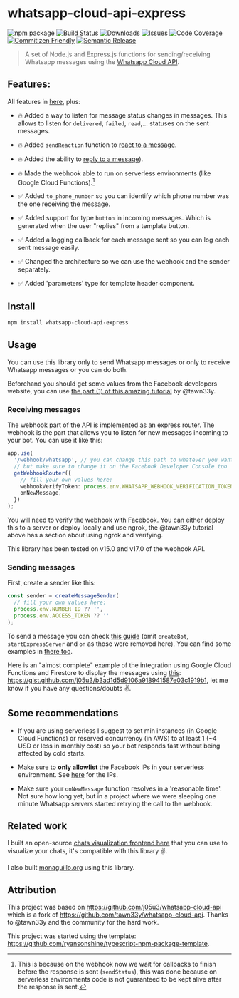 # whatsapp-cloud-api-express

[![npm package][npm-img]][npm-url]
[![Build Status][build-img]][build-url]
[![Downloads][downloads-img]][downloads-url]
[![Issues][issues-img]][issues-url]
[![Code Coverage][codecov-img]][codecov-url]
[![Commitizen Friendly][commitizen-img]][commitizen-url]
[![Semantic Release][semantic-release-img]][semantic-release-url]

> A set of Node.js and Express.js functions for sending/receiving Whatsapp messages using the [Whatsapp Cloud API](https://developers.facebook.com/docs/whatsapp/cloud-api/).

## Features:

All features in [here](https://github.com/tawn33y/whatsapp-cloud-api/tree/v0.2.6), plus:

- 🔥 Added a way to listen for message status changes in messages. This allows to listen for `delivered`, `failed`, `read`,... statuses on the sent messages.

- 🔥 Added `sendReaction` function to [react to a message](https://github.com/j05u3/whatsapp-cloud-api-express/pull/1#issue-1922143536).

- 🔥 Added the ability to [reply to a message](https://github.com/j05u3/whatsapp-cloud-api-express/pull/2)).

- 🔥 Made the webhook able to run on serverless environments (like Google Cloud Functions).[^1]

- ✅ Added `to_phone_number` so you can identify which phone number was the one receiving the message.

- ✅ Added support for type `button` in incoming messages. Which is generated when the user "replies" from a template button.

- ✅ Added a logging callback for each message sent so you can log each sent message easily.

- ✅ Changed the architecture so we can use the webhook and the sender separately.

- ✅ Added 'parameters' type for template header component.

[^1]: This is because on the webhook now we wait for callbacks to finish before the response is sent (`sendStatus`), this was done because on serverless environments code is not guaranteed to be kept alive after the response is sent.

## Install

```bash
npm install whatsapp-cloud-api-express
```

## Usage

You can use this library only to send Whatsapp messages or only to receive Whatsapp messages or you can do both.

Beforehand you should get some values from the Facebook developers website, you can use [the part (1) of this amazing tutorial](https://github.com/tawn33y/whatsapp-cloud-api/blob/v0.2.6/TUTORIAL.md) by @tawn33y.

### Receiving messages

The webhook part of the API is implemented as an express router. The webhook is the part that allows you to listen for new messages incoming to your bot. You can use it like this:

```ts
app.use(
  '/webhook/whatsapp', // you can change this path to whatever you want,
  // but make sure to change it on the Facebook Developer Console too
  getWebhookRouter({
    // fill your own values here:
    webhookVerifyToken: process.env.WHATSAPP_WEBHOOK_VERIFICATION_TOKEN ?? '',
    onNewMessage,
  })
);
```

You will need to verify the webhook with Facebook. You can either deploy this to a server or deploy locally and use ngrok, the @tawn33y tutorial above has a section about using ngrok and verifying.

This library has been tested on v15.0 and v17.0 of the webhook API.

### Sending messages

First, create a sender like this:

```ts
const sender = createMessageSender(
  // fill your own values here:
  process.env.NUMBER_ID ?? '',
  process.env.ACCESS_TOKEN ?? ''
);
```

To send a message you can check [this guide](https://github.com/tawn33y/whatsapp-cloud-api/blob/v0.2.6/API.md#api-reference) (omit `createBot`, `startExpressServer` and `on` as those were removed here). You can find some examples in [there too](https://github.com/tawn33y/whatsapp-cloud-api/tree/v0.2.6).

Here is an "almost complete" example of the integration using Google Cloud Functions and Firestore to display the messages using [this](https://github.com/j05u3/chats_manager): https://gist.github.com/j05u3/b3ad1d5d9106a918941587e03c1919b1, let me know if you have any questions/doubts ✌️.

[build-img]: https://github.com/j05u3/whatsapp-cloud-api-express/actions/workflows/release.yml/badge.svg
[build-url]: https://github.com/j05u3/whatsapp-cloud-api-express/actions/workflows/release.yml
[downloads-img]: https://img.shields.io/npm/dt/whatsapp-cloud-api-express
[downloads-url]: https://www.npmtrends.com/whatsapp-cloud-api-express
[npm-img]: https://img.shields.io/npm/v/whatsapp-cloud-api-express
[npm-url]: https://www.npmjs.com/package/whatsapp-cloud-api-express
[issues-img]: https://img.shields.io/github/issues/j05u3/whatsapp-cloud-api-express
[issues-url]: https://github.com/j05u3/whatsapp-cloud-api-express/issues
[codecov-img]: https://codecov.io/gh/j05u3/whatsapp-cloud-api-express/branch/main/graph/badge.svg
[codecov-url]: https://codecov.io/gh/j05u3/whatsapp-cloud-api-express
[semantic-release-img]: https://img.shields.io/badge/%20%20%F0%9F%93%A6%F0%9F%9A%80-semantic--release-e10079.svg
[semantic-release-url]: https://github.com/semantic-release/semantic-release
[commitizen-img]: https://img.shields.io/badge/commitizen-friendly-brightgreen.svg
[commitizen-url]: http://commitizen.github.io/cz-cli/

## Some recommendations

* If you are using serverless I suggest to set min instances (in Google Cloud Functions) or reserved concurrency (in AWS) to at least 1 (~4 USD or less in monthly cost) so your bot responds fast without being affected by cold starts.

* Make sure to **only allowlist** the Facebook IPs in your serverless environment. See [here](https://developers.facebook.com/docs/whatsapp/cloud-api/guides/set-up-webhooks/#ip-addresses) for the IPs.

* Make sure your `onNewMessage` function resolves in a 'reasonable time'. Not sure how long yet, but in a project where we were sleeping one minute Whatsapp servers started retrying the call to the webhook.

## Related work

I built an open-source [chats visualization frontend here](https://github.com/j05u3/chats_manager) that you can use to visualize your chats, it's compatible with this library ✌️.

I also built [monaguillo.org](https://monaguillo.org) using this library.

## Attribution

This project was based on https://github.com/j05u3/whatsapp-cloud-api which is a fork of https://github.com/tawn33y/whatsapp-cloud-api. Thanks to @tawn33y and the community for the hard work.

This project was started using the template: https://github.com/ryansonshine/typescript-npm-package-template.
